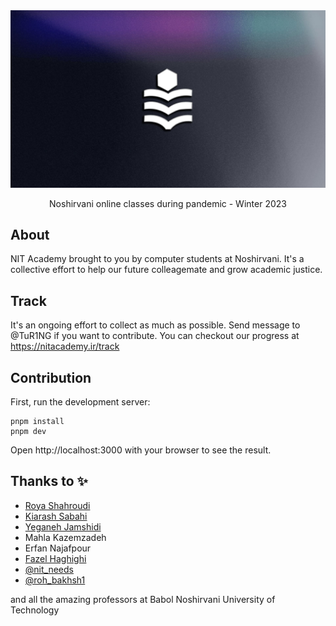 <div align="center">
  <a href="https://github.com/always-maap/NIT-Academy">
    <img src="https://raw.githubusercontent.com/always-maap/NIT-Academy/master/public/og.jpg" alt="nit logo" />
  </a>

  <p>Noshirvani online classes during pandemic - Winter 2023</p>
</div>

## About

NIT Academy brought to you by computer students at Noshirvani. It's a collective effort to help our future colleagemate and grow academic justice.

## Track

It's an ongoing effort to collect as much as possible.
Send message to @TuR1NG if you want to contribute. You can checkout our progress at https://nitacademy.ir/track

## Contribution

First, run the development server:

```
pnpm install
pnpm dev
```

Open http://localhost:3000 with your browser to see the result.

## Thanks to ✨

- [Roya Shahroudi](https://github.com/RoyaShahroudi)
- [Kiarash Sabahi](https://github.com/KiarashSabahi)
- [Yeganeh Jamshidi](https://github.com/yeganehjam)
- Mahla Kazemzadeh
- Erfan Najafpour
- [Fazel Haghighi](https://github.com/FazelHaghighi)
- [@nit_needs](https://t.me/nit_needs)
- [@roh_bakhsh1](https://t.me/roh_bakhsh1)

and all the amazing professors at Babol Noshirvani University of Technology
